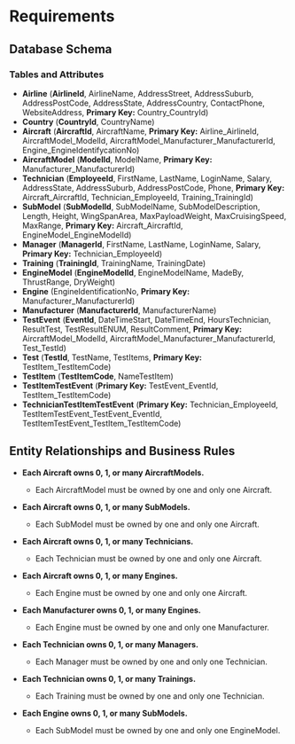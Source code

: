 # **Requirements**

## Database Schema

### **Tables and Attributes**
- **Airline** (**AirlineId**, AirlineName, AddressStreet, AddressSuburb, AddressPostCode, AddressState, AddressCountry, ContactPhone, WebsiteAddress, **Primary Key:** Country_CountryId)
- **Country** (**CountryId**, CountryName)
- **Aircraft** (**AircraftId**, AircraftName, **Primary Key:** Airline_AirlineId, AircraftModel_ModelId, AircraftModel_Manufacturer_ManufacturerId, Engine_EngineIdentifycationNo)
- **AircraftModel** (**ModelId**, ModelName, **Primary Key:** Manufacturer_ManufacturerId)
- **Technician** (**EmployeeId**, FirstName, LastName, LoginName, Salary, AddressState, AddressSuburb, AddressPostCode, Phone, **Primary Key:** Aircraft_AircraftId, Technician_EmployeeId, Training_TrainingId)
- **SubModel** (**SubModelId**, SubModelName, SubModelDescription, Length, Height, WingSpanArea, MaxPayloadWeight, MaxCruisingSpeed, MaxRange, **Primary Key:** Aircraft_AircraftId, EngineModel_EngineModelId)
- **Manager** (**ManagerId**, FirstName, LastName, LoginName, Salary, **Primary Key:** Technician_EmployeeId)
- **Training** (**TrainingId**, TrainingName, TrainingDate)
- **EngineModel** (**EngineModelId**, EngineModelName, MadeBy, ThrustRange, DryWeight)
- **Engine** (EngineIdentificationNo, **Primary Key:** Manufacturer_ManufacturerId)
- **Manufacturer** (**ManufacturerId**, ManufacturerName)
- **TestEvent** (**EventId**, DateTimeStart, DateTimeEnd, HoursTechnician, ResultTest, TestResultENUM, ResultComment, **Primary Key:** AircraftModel_ModelId, AircraftModel_Manufacturer_ManufacturerId, Test_TestId)
- **Test** (**TestId**, TestName, TestItems, **Primary Key:** TestItem_TestItemCode)
- **TestItem** (**TestItemCode**, NameTestItem)
- **TestItemTestEvent** (**Primary Key:** TestEvent_EventId, TestItem_TestItemCode)
- **TechnicianTestItemTestEvent** (**Primary Key:** Technician_EmployeeId, TestItemTestEvent_TestEvent_EventId, TestItemTestEvent_TestItem_TestItemCode)

## Entity Relationships and Business Rules

- **Each Aircraft owns 0, 1, or many AircraftModels.**
  - Each AircraftModel must be owned by one and only one Aircraft.

- **Each Aircraft owns 0, 1, or many SubModels.**
  - Each SubModel must be owned by one and only one Aircraft.

- **Each Aircraft owns 0, 1, or many Technicians.**
  - Each Technician must be owned by one and only one Aircraft.

- **Each Aircraft owns 0, 1, or many Engines.**
  - Each Engine must be owned by one and only one Aircraft.

- **Each Manufacturer owns 0, 1, or many Engines.**
  - Each Engine must be owned by one and only one Manufacturer.

- **Each Technician owns 0, 1, or many Managers.**
  - Each Manager must be owned by one and only one Technician.

- **Each Technician owns 0, 1, or many Trainings.**
  - Each Training must be owned by one and only one Technician.

- **Each Engine owns 0, 1, or many SubModels.**
  - Each SubModel must be owned by one and only one EngineModel.

